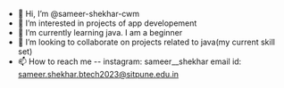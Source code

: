 - 👋 Hi, I’m @sameer-shekhar-cwm
- 👀 I’m interested in projects of app developement
- 🌱 I’m currently learning java. I am a beginner
- 💞️ I’m looking to collaborate on projects related to java(my current skill set)
- 📫 How to reach me -- instagram: sameer__shekhar
                         email id: sameer.shekhar.btech2023@sitpune.edu.in

<!---
sameer-shekhar-cwm/sameer-shekhar-cwm is a ✨ special ✨ repository because its `README.md` (this file) appears on your GitHub profile.
You can click the Preview link to take a look at your changes.
--->
